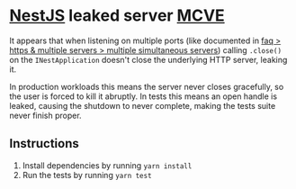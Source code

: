 # [NestJS](https://nestjs.com/) leaked server [MCVE](https://stackoverflow.com/help/minimal-reproducible-example)

It appears that when listening on multiple ports (like documented in [faq > https & multiple servers > multiple simultaneous servers](https://docs.nestjs.com/faq/multiple-servers#multiple-simultaneous-servers))
calling `.close()` on the `INestApplication` doesn't close the underlying HTTP server, leaking it.

In production workloads this means the server never closes gracefully, so the user is forced to kill it abruptly.
In tests this means an open handle is leaked, causing the shutdown to never complete, making the tests suite never finish proper.

## Instructions

1. Install dependencies by running `yarn install`
2. Run the tests by running `yarn test`
